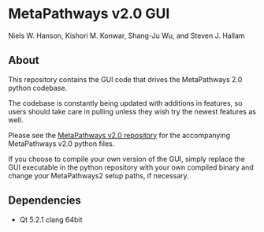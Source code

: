 # MetaPathways v2.0 GUI
Niels W. Hanson, Kishori M. Konwar, Shang-Ju Wu, and Steven J. Hallam

## About
This repository contains the GUI code that drives the MetaPathways 2.0 python codebase. 

The codebase is constantly being updated with additions in features, so users should take care in pulling unless they wish try the newest features as well.

Please see the [MetaPathways v2.0 repository](https://github.com/hallamlab/metapathways2) for the accompanying MetaPathways v2.0 python files.

If you choose to compile your own version of the GUI, simply replace the GUI executable in the python repository with your own compiled binary and change your MetaPathways2 setup paths, if necessary.

## Dependencies
- Qt 5.2.1 clang 64bit

